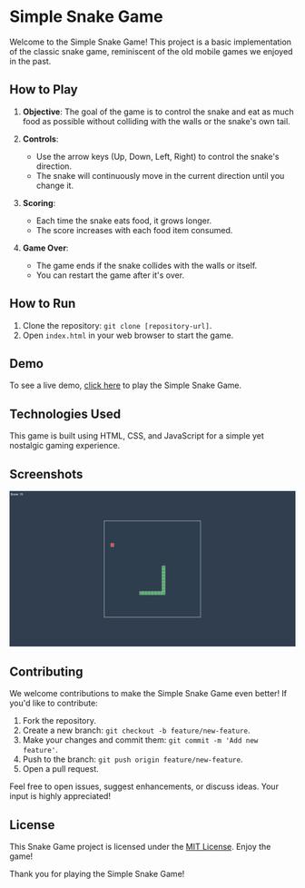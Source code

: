# Simple Snake Game

Welcome to the Simple Snake Game! This project is a basic implementation of the classic snake game, reminiscent of the old mobile games we enjoyed in the past.

## How to Play

1. **Objective**: The goal of the game is to control the snake and eat as much food as possible without colliding with the walls or the snake's own tail.

2. **Controls**:
   - Use the arrow keys (Up, Down, Left, Right) to control the snake's direction.
   - The snake will continuously move in the current direction until you change it.

3. **Scoring**:
   - Each time the snake eats food, it grows longer.
   - The score increases with each food item consumed.

4. **Game Over**:
   - The game ends if the snake collides with the walls or itself.
   - You can restart the game after it's over.

## How to Run

1. Clone the repository: `git clone [repository-url]`.
2. Open `index.html` in your web browser to start the game.

## Demo

To see a live demo, [click here](#) to play the Simple Snake Game.

## Technologies Used

This game is built using HTML, CSS, and JavaScript for a simple yet nostalgic gaming experience.

## Screenshots

![Snake Game Screenshot](screenshot-snake.jpg)

## Contributing

We welcome contributions to make the Simple Snake Game even better! If you'd like to contribute:

1. Fork the repository.
2. Create a new branch: `git checkout -b feature/new-feature`.
3. Make your changes and commit them: `git commit -m 'Add new feature'`.
4. Push to the branch: `git push origin feature/new-feature`.
5. Open a pull request.

Feel free to open issues, suggest enhancements, or discuss ideas. Your input is highly appreciated!

## License

This Snake Game project is licensed under the [MIT License](LICENSE). Enjoy the game!

Thank you for playing the Simple Snake Game!
